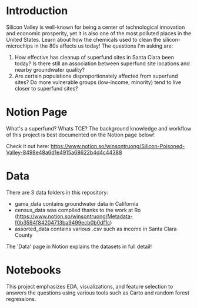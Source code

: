 # Introduction 

Silicon Valley is well-known for being a center of technological innovation and economic prosperity, yet it is also one of the most polluted places in the United States. Learn about how the chemicals used to clean the silicon-microchips in the 80s affects us today! The questions I'm asking are:

1. How effective has cleanup of superfund sites in Santa Clara been today? Is there still an association between superfund site locations and nearby groundwater quality?
2. Are certain populations disproportionately affected from superfund sites? Do more vulnerable groups (low-income, minority) tend to live closer to superfund sites?

# Notion Page
What's a superfund? Whats TCE? The background knowledge and workflow of this project is best documented on the Notion page below!

Check it out here: https://www.notion.so/winsontruong/Silicon-Poisoned-Valley-8498e48a6d1e4915a68622b4d4c44388


# Data
There are 3 data folders in this repository:

* gama_data contains groundwater data in California 
* census_data was compiled thanks to the work at Ro (https://www.notion.so/winsontruong/Metadata-f0b3594f84204713ba9499ecb0b0df1c)
* assorted_data contains various .csv such as income in Santa Clara County


The 'Data' page in Notion explains the datasets in full detail!

# Notebooks
This project emphasizes EDA, visualizations, and feature selection to answers the questions using various tools such as Carto and random forest regressions.

